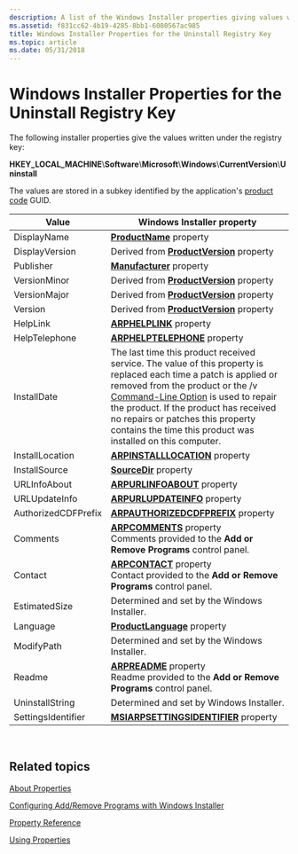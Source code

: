 ```yaml
---
description: A list of the Windows Installer properties giving values written under the Uninstall registry key.
ms.assetid: f831cc62-4b19-4285-8bb1-6080567ac985
title: Windows Installer Properties for the Uninstall Registry Key
ms.topic: article
ms.date: 05/31/2018
---
```


# Windows Installer Properties for the Uninstall Registry Key

The following installer properties give the values written under the registry key:

**HKEY\_LOCAL\_MACHINE**\\**Software**\\**Microsoft**\\**Windows**\\**CurrentVersion**\\**Uninstall**

The values are stored in a subkey identified by the application's [product code](productcode.md) GUID.



| Value               | Windows Installer property                                                                                                                                                                                                                                                                                                                                           |
|---------------------|----------------------------------------------------------------------------------------------------------------------------------------------------------------------------------------------------------------------------------------------------------------------------------------------------------------------------------------------------------------------|
| DisplayName         | [**ProductName**](productname.md) property                                                                                                                                                                                                                                                                                                                          |
| DisplayVersion      | Derived from [**ProductVersion**](productversion.md) property                                                                                                                                                                                                                                                                                                       |
| Publisher           | [**Manufacturer**](manufacturer.md) property                                                                                                                                                                                                                                                                                                                        |
| VersionMinor        | Derived from [**ProductVersion**](productversion.md) property                                                                                                                                                                                                                                                                                                       |
| VersionMajor        | Derived from [**ProductVersion**](productversion.md) property                                                                                                                                                                                                                                                                                                       |
| Version             | Derived from [**ProductVersion**](productversion.md) property                                                                                                                                                                                                                                                                                                       |
| HelpLink            | [**ARPHELPLINK**](arphelplink.md) property                                                                                                                                                                                                                                                                                                                          |
| HelpTelephone       | [**ARPHELPTELEPHONE**](arphelptelephone.md) property                                                                                                                                                                                                                                                                                                                |
| InstallDate         | The last time this product received service. The value of this property is replaced each time a patch is applied or removed from the product or the /v [Command-Line Option](command-line-options.md) is used to repair the product. If the product has received no repairs or patches this property contains the time this product was installed on this computer. |
| InstallLocation     | [**ARPINSTALLLOCATION**](arpinstalllocation.md) property                                                                                                                                                                                                                                                                                                            |
| InstallSource       | [**SourceDir**](sourcedir.md) property                                                                                                                                                                                                                                                                                                                              |
| URLInfoAbout        | [**ARPURLINFOABOUT**](arpurlinfoabout.md) property                                                                                                                                                                                                                                                                                                                  |
| URLUpdateInfo       | [**ARPURLUPDATEINFO**](arpurlupdateinfo.md) property                                                                                                                                                                                                                                                                                                                |
| AuthorizedCDFPrefix | [**ARPAUTHORIZEDCDFPREFIX**](arpauthorizedcdfprefix.md) property                                                                                                                                                                                                                                                                                                    |
| Comments            | [**ARPCOMMENTS**](arpcomments.md) property <br/> Comments provided to the **Add or Remove Programs** control panel.<br/>                                                                                                                                                                                                                                |
| Contact             | [**ARPCONTACT**](arpcontact.md) property <br/> Contact provided to the **Add or Remove Programs** control panel.<br/>                                                                                                                                                                                                                                   |
| EstimatedSize       | Determined and set by the Windows Installer.                                                                                                                                                                                                                                                                                                                         |
| Language            | [**ProductLanguage**](productlanguage.md) property                                                                                                                                                                                                                                                                                                                  |
| ModifyPath          | Determined and set by the Windows Installer.                                                                                                                                                                                                                                                                                                                         |
| Readme              | [**ARPREADME**](arpreadme.md) property <br/> Readme provided to the **Add or Remove Programs** control panel.<br/>                                                                                                                                                                                                                                      |
| UninstallString     | Determined and set by Windows Installer.                                                                                                                                                                                                                                                                                                                             |
| SettingsIdentifier  | [**MSIARPSETTINGSIDENTIFIER**](msiarpsettingsidentifier.md) property                                                                                                                                                                                                                                                                                                |



 

## Related topics

<dl> <dt>

[About Properties](about-properties.md)
</dt> <dt>

[Configuring Add/Remove Programs with Windows Installer](configuring-add-remove-programs-with-windows-installer.md)
</dt> <dt>

[Property Reference](property-reference.md)
</dt> <dt>

[Using Properties](using-properties.md)
</dt> </dl>

 

 
